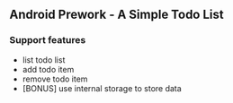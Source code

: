 ## Android Prework - A Simple Todo List

### Support features
* list todo list
* add todo item
* remove todo item
* [BONUS] use internal storage to store data
